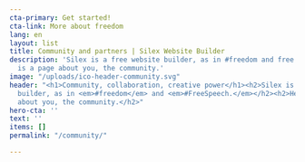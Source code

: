```yaml
---
cta-primary: Get started!
cta-link: More about freedom
lang: en
layout: list
title: Community and partners | Silex Website Builder
description: 'Silex is a free website builder, as in #freedom and free speach. Here
  is a page about you, the community.'
image: "/uploads/ico-header-community.svg"
header: "<h1>Community, collaboration, creative power</h1><h2>Silex is a free website
  builder, as in <em>#freedom</em> and <em>#FreeSpeech.</em></h2><h2>Here is a page
  about you, the community.</h2>"
hero-cta: ''
text: ''
items: []
permalink: "/community/"

---
```

